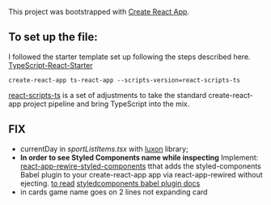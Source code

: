 This project was bootstrapped with [Create React App](https://github.com/facebookincubator/create-react-app).

## To set up the file: 
I followed the starter template set up following the steps described here. [TypeScript-React-Starter](https://github.com/Microsoft/TypeScript-React-Starter) 

`create-react-app ts-react-app --scripts-version=react-scripts-ts`

[react-scripts-ts](https://www.npmjs.com/package/react-scripts-ts) is a set of adjustments to take the standard create-react-app project pipeline and bring TypeScript into the mix.

## FIX

- currentDay in _sportListItems.tsx_ with [luxon](https://moment.github.io/luxon/) library;
- **In order to see Styled Components name while inspecting** Implement: [react-app-rewire-styled-components](https://github.com/withspectrum/react-app-rewire-styled-components) tthat adds the styled-components Babel plugin to your create-react-app app via react-app-rewired without ejecting. [to read](https://github.com/styled-components/babel-plugin-styled-components/issues/59)
[styledcomponents babel plugin docs](https://www.styled-components.com/docs/tooling#babel-plugin)
- in cards game name goes on 2 lines not expanding card